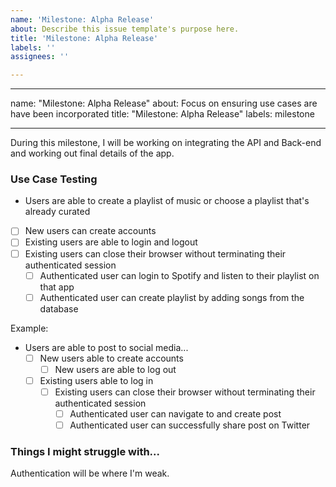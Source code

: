 ```yaml
---
name: 'Milestone: Alpha Release'
about: Describe this issue template's purpose here.
title: 'Milestone: Alpha Release'
labels: ''
assignees: ''

---
```


---

name: "Milestone: Alpha Release"
about: Focus on ensuring use cases are have been incorporated
title: "Milestone: Alpha Release"
labels: milestone

---

During this milestone, I will be working on integrating the API and Back-end and working out final details of the app.

### Use Case Testing

* Users are able to create a playlist of music or choose a playlist that's already curated
 * [ ] New users can create accounts
 * [ ] Existing users are able to login and logout
  * [ ] Existing users can close their browser without terminating their authenticated session
      * [ ] Authenticated user can login to Spotify and listen to their playlist on that app
      * [ ] Authenticated user can create playlist by adding songs from the database
 
Example:

* Users are able to post to social media...
  * [ ] New users able to create accounts
    * [ ] New users are able to log out
  * [ ] Existing users able to log in
    * [ ] Existing users can close their browser without terminating their authenticated session
      * [ ] Authenticated user can navigate to and create post
      * [ ] Authenticated user can successfully share post on Twitter

### Things I might struggle with...

Authentication will be where I'm weak.
